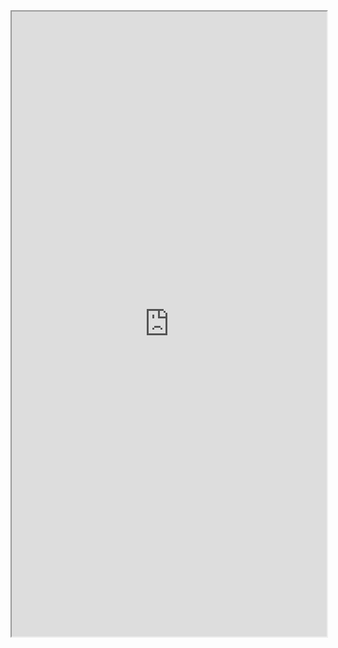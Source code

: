 <iframe 
src="https://coda.io/embed/jD38E5fJk_/#Full-Active-Inference-Ontology_tuuOJ_Ew/r231&view=full&viewMode=embedplay&hideSections=true" 
width=900 
height=1000 
style="max-width: 100%;" 
allow="fullscreen">
</iframe>
